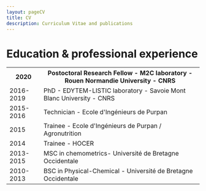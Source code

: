 ```yaml
---
layout: pageCV
title: CV
description: Curriculum Vitae and publications
---
```


# Education & professional experience

<table style="width:100%">
  <tr>
    <th>2020</th>
    <th>Postoctoral Research Fellow - M2C laboratory - Rouen Normandie University - CNRS</th> 
  </tr>
  <tr>
    <td>2016-2019</td>
    <td>PhD - EDYTEM-LISTIC laboratory - Savoie Mont Blanc University - CNRS</td>
  </tr>
  <tr>
    <td>2015-2016</td>
    <td>Technician - Ecole d'Ingénieurs de Purpan</td>
  </tr>
  <tr>
    <td>2015</td>
    <td>Trainee - Ecole d'Ingénieurs de Purpan / Agronutrition</td>
  </tr>
  <tr>
    <td>2014</td>
    <td> Trainee - HOCER</td>
  </tr>
  <tr>
    <td>2013-2015</td>
    <td> MSC in chemometrics- Université de Bretagne Occidentale</td>
  </tr>
  <tr>
    <td>2010-2013</td>
    <td> BSC in Physical-Chemical - Université de Bretagne Occidentale</td>
  </tr>
</table>

